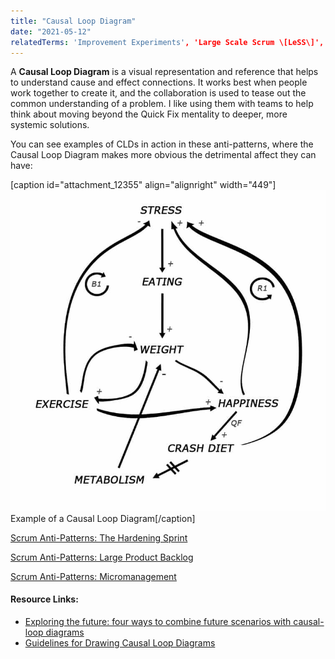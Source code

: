 ```yaml
---
title: "Causal Loop Diagram"
date: "2021-05-12"
relatedTerms: 'Improvement Experiments', 'Large Scale Scrum \[LeSS\]', 'Systems Thinking'
---
```


A **Causal Loop Diagram** is a visual representation and reference that helps to understand cause and effect connections. It works best when people work together to create it, and the collaboration is used to tease out the common understanding of a problem. I like using them with teams to help think about moving beyond the Quick Fix mentality to deeper, more systemic solutions.

You can see examples of CLDs in action in these anti-patterns, where the Causal Loop Diagram makes more obvious the detrimental affect they can have:

\[caption id="attachment\_12355" align="alignright" width="449"\]![Example of a Causal Loop Diagram](images/Causal-Loop-Diagram.jpg) Example of a Causal Loop Diagram\[/caption\]

[Scrum Anti-Patterns: The Hardening Sprint](/blog/antipattern-hardening-sprint.html)

[Scrum Anti-Patterns: Large Product Backlog](https://resources.scrumalliance.org/Article/scrum-anti-patterns-large-product-backlog)

[Scrum Anti-Patterns: Micromanagement](/blog/scrum-anti-patterns-micromanagement.html)

#### Resource Links:

- [Exploring the future: four ways to combine future scenarios with causal-loop diagrams](https://blog.kumu.io/exploring-the-future-four-ways-to-combine-future-scenarios-with-causal-loop-diagrams-78a6869af05f)
- [Guidelines for Drawing Causal Loop Diagrams](http://www.cs.toronto.edu/~sme/SystemsThinking/2014/GuidelinesforDrawingCausalLoopDiagrams.pdf)

